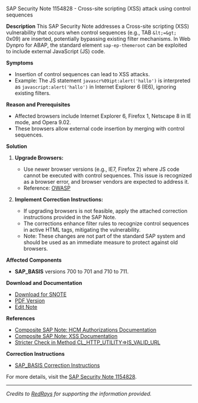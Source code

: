 SAP Security Note 1154828 - Cross-site scripting (XSS) attack using control sequences

**Description**
This SAP Security Note addresses a Cross-site scripting (XSS) vulnerability that occurs when control sequences (e.g., TAB `&lt;=&gt;` 0x09) are inserted, potentially bypassing existing filter mechanisms. In Web Dynpro for ABAP, the standard element `sap-ep-themeroot` can be exploited to include external JavaScript (JS) code.

**Symptoms**
- Insertion of control sequences can lead to XSS attacks.
- Example: The JS statement `javascr%09ipt:alert('hallo')` is interpreted as `javascript:alert('hallo')` in Internet Explorer 6 (IE6), ignoring existing filters.

**Reason and Prerequisites**
- Affected browsers include Internet Explorer 6, Firefox 1, Netscape 8 in IE mode, and Opera 9.02.
- These browsers allow external code insertion by merging with control sequences.

**Solution**
1. **Upgrade Browsers:** 
   - Use newer browser versions (e.g., IE7, Firefox 2) where JS code cannot be executed with control sequences. This issue is recognized as a browser error, and browser vendors are expected to address it.
   - Reference: [OWASP](http://www.owasp.org)

2. **Implement Correction Instructions:** 
   - If upgrading browsers is not feasible, apply the attached correction instructions provided in the SAP Note.
   - The corrections enhance filter rules to recognize control sequences in active HTML tags, mitigating the vulnerability.
   - Note: These changes are not part of the standard SAP system and should be used as an immediate measure to protect against old browsers.

**Affected Components**
- **SAP_BASIS** versions 700 to 701 and 710 to 711.

**Download and Documentation**
- [Download for SNOTE](https://notesdownloads.sap.com/note/0040000006958532017)
- [PDF Version](https://userapps.support.sap.com/sap/support/sfm/notes/print/0001154828?language=en-US&token=7F4A38885672525D92D8230D47A286DC)
- [Edit Note](https://me.sap.com/sap/support/notes/edit/0001154828)

**References**
- [Composite SAP Note: HCM Authorizations Documentation](https://me.sap.com/notes/1261193)
- [Composite SAP Note: XSS Documentation](https://me.sap.com/notes/1245560)
- [Stricter Check in Method CL_HTTP_UTILITY=>IS_VALID_URL](https://me.sap.com/notes/1236155)

**Correction Instructions**
- [SAP_BASIS Correction Instructions](https://me.sap.com/corrins/0001154828/41)

For more details, visit the [SAP Security Note 1154828](https://me.sap.com/notes/1154828).

---

*Credits to [RedRays](https://redrays.io) for supporting the information provided.*